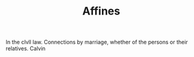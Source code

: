 ---
title: Affines
letter: A
permalink: "/definitions/affines.html"
body: In the clvll law. Connections by marriage, whether of the persons or their relatives.
  Calvin
published_at: '2018-07-07'
source: Black's Law Dictionary
layout: post
---